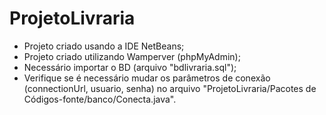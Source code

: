 # ProjetoLivraria
- Projeto criado usando a IDE NetBeans;
- Projeto criado utilizando Wamperver (phpMyAdmin);
- Necessário importar o BD (arquivo "bdlivraria.sql");
- Verifique se é necessário mudar os parâmetros de conexão (connectionUrl, usuario, senha) no arquivo "ProjetoLivraria/Pacotes de Códigos-fonte/banco/Conecta.java".
